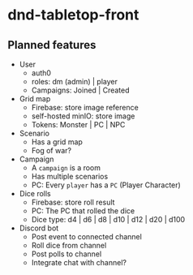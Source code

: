 # dnd-tabletop-front

## Planned features

- User
  - auth0
  - roles: dm (admin) | player
  - Campaigns: Joined | Created
- Grid map
  - Firebase: store image reference
  - self-hosted minIO: store image
  - Tokens: Monster | PC | NPC
- Scenario
  - Has a grid map
  - Fog of war?
- Campaign
  - A `campaign` is a room
  - Has multiple scenarios
  - PC: Every `player` has a `PC` (Player Character)
- Dice rolls
  - Firebase: store roll result
  - PC: The PC that rolled the dice
  - Dice type: d4 | d6 | d8 | d10 | d12 | d20 | d100
- Discord bot
  - Post event to connected channel
  - Roll dice from channel
  - Post polls to channel
  - Integrate chat with channel?
